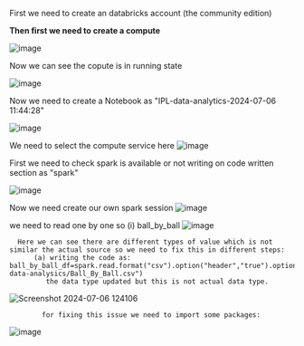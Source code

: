 First we need to create an databricks account (the community edition)

**Then first we need to create a compute**

![image](https://github.com/Lxrocky/project/assets/164576033/dc24aabf-79ff-4d98-8303-26a210eeaa04)

Now we can see the copute is in running state

![image](https://github.com/Lxrocky/project/assets/164576033/f0c12509-47fe-444e-a3cf-c3c86fa3470d)

Now we need to create a Notebook as "IPL-data-analytics-2024-07-06 11:44:28"

![image](https://github.com/Lxrocky/project/assets/164576033/2e784521-8ed4-4c5f-9c54-4f10f7d1311e)

We need to select the compute service here
![image](https://github.com/Lxrocky/project/assets/164576033/078e9117-4c0c-47b7-9129-3b9d8d657d9f)

First we need to check spark is available or not writing on code written section as "spark"

![image](https://github.com/Lxrocky/project/assets/164576033/bc92b38a-8d8d-44df-9e85-e83ac7fb0ba7)

Now we need create our own spark session
![image](https://github.com/Lxrocky/project/assets/164576033/0fa72d23-dbbf-4ce6-82a8-af3f1efb5460)

we need to read one by one so
      (i) ball_by_ball
      ![image](https://github.com/Lxrocky/project/assets/164576033/e53342c6-b06b-4eea-a87a-2355291eb5f3)

      Here we can see there are different types of value which is not similar the actual source so we need to fix this in different steps:
          (a) writing the code as:  ball_by_ball_df=spark.read.format("csv").option("header","true").option("inferSchema","true").load("s3://ipl-data-analysics/Ball_By_Ball.csv")
             the data type updated but this is not actual data type.
![Screenshot 2024-07-06 124106](https://github.com/Lxrocky/project/assets/164576033/45106163-3212-4005-b08b-cfb1c19f7068)

            for fixing this issue we need to import some packages:
![image](https://github.com/Lxrocky/project/assets/164576033/2733e82e-b274-4425-bece-249944e93a9b)

            


          






















      



